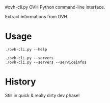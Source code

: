 #ovh-cli.py
OVH Python command-line interface.

Extract informations from OVH.


# Usage
```
./ovh-cli.py --help

./ovh-cli.py --servers
./ovh-cli.py --servers --serviceinfos
```


# History
Still in quick & really dirty dev phase!
